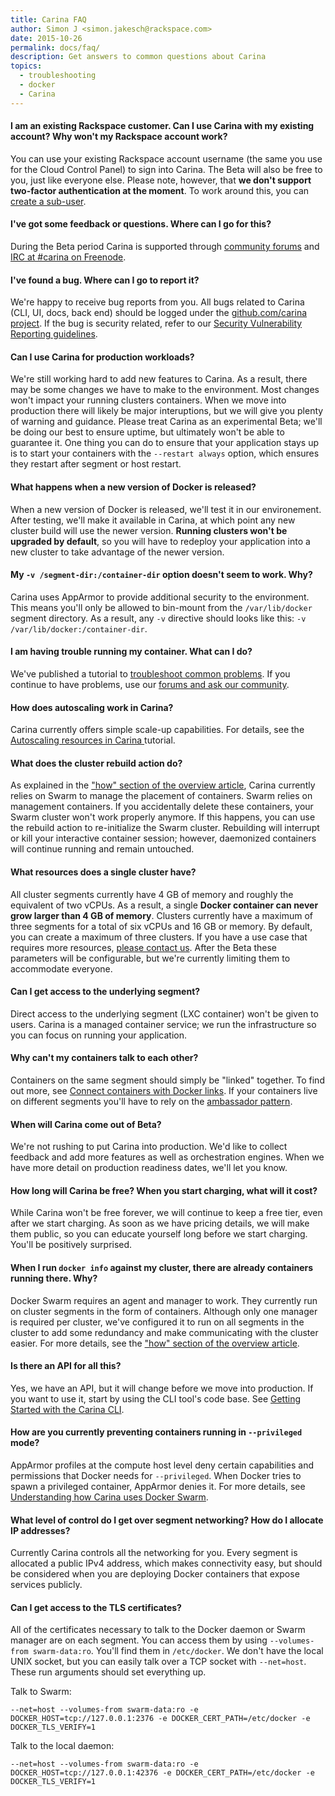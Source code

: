 ```yaml
---
title: Carina FAQ
author: Simon J <simon.jakesch@rackspace.com>
date: 2015-10-26
permalink: docs/faq/
description: Get answers to common questions about Carina
topics:
  - troubleshooting
  - docker
  - Carina
---
```


#### I am an existing Rackspace customer. Can I use Carina with my existing account? Why won't my Rackspace account work?

You can use your existing Rackspace account username (the same you use for the Cloud Control Panel) to sign into Carina. The Beta will also be free to you, just like everyone else. Please note, however, that **we don't support two-factor authentication at the moment**. To work around this, you can [create a sub-user](https://community.rackspace.com/products/f/54/t/4551).


#### I've got some feedback or questions. Where can I go for this?

During the Beta period Carina is supported through [community forums](https://community.getcarina.com/) and [IRC at #carina on Freenode](http://webchat.freenode.net/?channels=carina).


#### I've found a bug. Where can I go to report it?

We're happy to receive bug reports from you. All bugs related to Carina (CLI, UI, docs, back end) should be logged under the [github.com/carina project](https://github.com/getcarina/carina-bugs/issues). If the bug is security related, refer to our [Security Vulnerability Reporting guidelines](http://www.rackspace.com/information/legal/rsdp/).


#### Can I use Carina for production workloads?

We're still working hard to add new features to Carina. As a result, there may be some changes we have to make to the environment. Most changes won't impact your running clusters containers. When we move into production there will likely be major interuptions, but we will give you plenty of warning and guidance. Please treat Carina as an experimental Beta; we'll be doing our best to ensure uptime, but ultimately won't be able to guarantee it. One thing you can do to ensure that your application stays up is to start your containers with the `--restart always` option, which ensures they restart after segment or host restart.


#### What happens when a new version of Docker is released?

When a new version of Docker is released, we'll test it in our environement. After testing, we'll make it available in Carina, at which point any new cluster build will use the newer version. **Running clusters won't be upgraded by default**, so you will have to redeploy your application into a new cluster to take advantage of the newer version.


#### My <code>-v /segment-dir:/container-dir</code> option doesn't seem to work. Why?

Carina uses AppArmor to provide additional security to the environment. This means you'll only be allowed to bin-mount from the `/var/lib/docker` segment directory. As a result, any `-v` directive should looks like this: `-v /var/lib/docker:/container-dir`.


#### I am having trouble running my container. What can I do?

We've published a tutorial to [troubleshoot common problems](/docs/tutorials/troubleshooting/). If you continue to have problems, use our [forums and ask our community](https://community.getcarina.com).


#### How does autoscaling work in Carina?

Carina currently offers simple scale-up capabilities. For details, see the [Autoscaling resources in Carina ](/docs/tutorials/autoscaling-carina/) tutorial.


#### What does the cluster rebuild action do?

As explained in the ["how" section of the overview article](/docs/overview-of-carina/#how-does-carina-work), Carina currently relies on Swarm to manage the placement of containers. Swarm relies on management containers. If you accidentally delete these containers, your Swarm cluster won't work properly anymore. If this happens, you can use the rebuild action to re-initialize the Swarm cluster. Rebuilding will interrupt or kill your interactive container session; however, daemonized containers will continue running and remain untouched.


#### What resources does a single cluster have?

All cluster segments currently have 4 GB of memory and roughly the equivalent of two vCPUs. As a result, a single **Docker container can never grow larger than 4 GB of memory**. Clusters currently have a maximum of three segments for a total of six vCPUs and 16 GB or memory. By default, you can create a maximum of three clusters. If you have a use case that requires more resources, [please contact us](https://community.getcarina.com/t/capacity-requests/22/1). After the Beta these parameters will be configurable, but we're currently limiting them to accommodate everyone.


#### Can I get access to the underlying segment?

Direct access to the underlying segment (LXC container) won't be given to users. Carina is a managed container service; we run the infrastructure so you can focus on running your application.


#### Why can't my containers talk to each other?

Containers on the same segment should simply be "linked" together. To find out more, see [Connect containers with Docker links](/docs/tutorials/connect-docker-containers-with-links/#connect-two-containers-with-a-docker-link). If your containers live on different segments you'll have to rely on the [ambassador pattern](/docs/tutorials/connect-docker-containers-ambassador-pattern/#connect-containers).


#### When will Carina come out of Beta?

We're not rushing to put Carina into production. We'd like to collect feedback and add more features as well as orchestration engines. When we have more detail on production readiness dates, we'll let you know.


#### How long will Carina be free? When you start charging, what will it cost?

While Carina won't be free forever, we will continue to keep a free tier, even after we start charging. As soon as we have pricing details, we will make them public, so you can educate yourself long before we start charging. You'll be positively surprised.


#### When I run `docker info` against my cluster, there are already containers running there. Why?

Docker Swarm requires an agent and manager to work. They currently run on cluster segments in the form of containers. Although only one manager is required per cluster, we've configured it to run on all segments in the cluster to add some redundancy and make communicating with the cluster easier. For more details, see the ["how" section of the overview article](/docs/overview-of-carina/#how-does-carina-work).


#### Is there an API for all this?

Yes, we have an API, but it will change before we move into production. If you want to use it, start by using the CLI tool's code base. See [Getting Started with the Carina CLI](/docs/getting-started/getting-started-carina-cli/#download-and-install-carina-cli).


####  How are you currently preventing containers running in <code>--privileged</code> mode?

AppArmor profiles at the compute host level deny certain capabilities and permissions that Docker needs for <code>--privileged</code>. When Docker tries to spawn a privileged container, AppArmor denies it. For more details, see [Understanding how Carina uses Docker Swarm](/docs/tutorials/docker-swarm-carina/#apparmor-profiles).


#### What level of control do I get over segment networking? How do I allocate IP addresses?

Currently Carina controls all the networking for you. Every segment is allocated a public IPv4 address, which makes connectivity easy, but should be considered when you are deploying Docker containers that expose services publicly.


#### Can I get access to the TLS certificates?

All of the certificates necessary to talk to the Docker daemon or Swarm manager are on each segment. You can access them by using `--volumes-from swarm-data:ro`. You'll find them in `/etc/docker`. We don't have the local UNIX socket, but you can easily talk over a TCP socket with `--net=host`. These run arguments should set everything up.

Talk to Swarm:

```
--net=host --volumes-from swarm-data:ro -e DOCKER_HOST=tcp://127.0.0.1:2376 -e DOCKER_CERT_PATH​=/etc/docker -e DOCKER_TLS_VERIFY=1
```

Talk to the local daemon:

```
--net=host --volumes-from swarm-data:ro -e DOCKER_HOST=tcp://127.0.0.1:42376 -e DOCKER_CERT_PATH​=/etc/docker -e DOCKER_TLS_VERIFY=1​
```
